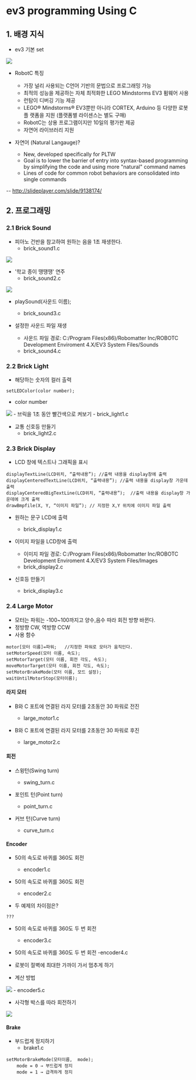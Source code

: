 # ev3 programming Using C

## 1. 배경 지식
- ev3 기본 set
<img src="./pic/EV3_Core_Set.png">

* RobotC 특징
	* 가장 널리 사용되는 C언어 기반의 문법으로 프로그래밍 가능 
	* 최적의 성능을 제공하는 자체 최적화한 LEGO Mindstorms EV3 펌웨어 사용 
	* 런탐이 디버깅 기능 제공 
	* LEGO® Mindstorms® EV3뿐만 아니라 CORTEX, Arduino 등 다양한 로봇 플 랫폼을 지원 (플랫폼별 라이센스는 별도 구매) 
	* RobotC는 상용 프로그램이지만 10일의 평가판 제공 
	* 자연어 라이브러리 지원 


* 자연어 (Natural Langauge)?
	* New, developed specifically for PLTW
	* Goal is to lower the barrier of entry into syntax-based programming by
	  simplifying the code and using more "natural" command names
	* Lines of code for common robot behaviors are consolidated
	  into single commands

-- <http://slideplayer.com/slide/9138174/>


## 2. 프로그래밍

### 2.1 Brick Sound

- 피아노 건반을 참고하여 원하는 음을 1초 재생한다.
	- brick_sound1.c
<img src="./pic/brick_sound1.png">	

- '학교 종이 땡땡땡' 연주
	- brick_sound2.c
<img src="./pic/brick_sound2.png">

- playSound(사운드 이름);
	- brick_sound3.c

- 설정한 사운드 파일 재생
	- 사운드 파일 경로: C:/Program Files(x86)/Robomatter Inc/ROBOTC Development Enviroment 4.X/EV3 System Files/Sounds
	- brick_sound4.c


### 2.2 Brick Light

- 해당하는 숫자의 컬러 출력
```
setLEDColor(color number);
```

- color number
<img src="./pic/brick_light.png">
- 브릭을 1초 동안 빨간색으로 켜보기
	- brick_light1.c

- 교통 신호등 만들기
	- brick_light2.c


### 2.3 Brick Display

- LCD 창에 텍스트나 그래픽을 표시
```
displayTextLine(LCD위치, “출력내용”); //출력 내용을 display창에 출력
displayCenteredTextLine(LCD위치, “출력내용”); //출력 내용을 display창 가운데 출력
displayCenteredBigTextLine(LCD위치, “출력내용”);	//출력 내용을 display창 가운데에 크게 출력
drawBmpfile(X, Y, “이미지 파일”); // 지정한 X,Y 위치에 이미지 파일 출력
```

- 원하는 문구 LCD에 출력
	- brick_display1.c

- 이미지 파일을 LCD창에 출력
	- 이미지 파일 경로: C:/Program Files(x86)/Robomatter Inc/ROBOTC Development Enviroment 4.X/EV3 System Files/Images
	- brick_display2.c


- 신호등 만들기
	- brick_display3.c


### 2.4 Large Motor

- 모터는 파워는 -100~100까지고 양수,음수 따라 회전 방향 바뀐다.
- 정방향 CW, 역방향 CCW
- 사용 함수
```
motor[모터 이름]=파워;   //지정한 파워로 모터가 움직인다.
setMotorSpeed(모터 이름, 속도);
setMotorTarget(모터 이름, 회전 각도, 속도); 
moveMotorTarget(모터 이름, 회전 각도, 속도); 
setMotorBrakeMode(모터 이름, 모드 설정);
waitUntilMotorStop(모터이름);
```

#### 라지 모터
- B와 C 포트에 연결된 라지 모터를 2초동안 30 파워로 전진
	- large_motor1.c

- B와 C 포트에 연결된 라지 모터를 2초동안 30 파워로 후진
	- large_motor2.c

#### 회전
- 스윙턴(Swing turn)
	- swing_turn.c

- 포인트 턴(Point turn)
	- point_turn.c

- 커브 턴(Curve turn)
	- curve_turn.c

#### Encoder
- 50의 속도로 바퀴를 360도 회전
	- encoder1.c

- 50의 속도로 바퀴를 360도 회전
	- encoder2.c

- 두 예제의 차이점은?
```
???
```
- 50의 속도로 바퀴를 360도 두 번 회전
	- encoder3.c

- 50의 속도로 바퀴를 360도 두 번 회전
	-encoder4.c


- 로봇이 절벽에 최대한 가까이 가서 멈추게 하기
- 계산 방법
<img src="./pic/encoder1.png">
- encoder5.c

- 사각형 박스를 따라 회전하기
<img src="./pic/encoder2.png">

#### Brake
- 부드럽게 정지하기
	- brake1.c
```
setMotorBrakeMode(모터이름,  mode);
	mode = 0 → 부드럽게 정지
	mode = 1 → 급격하게 정지
```
